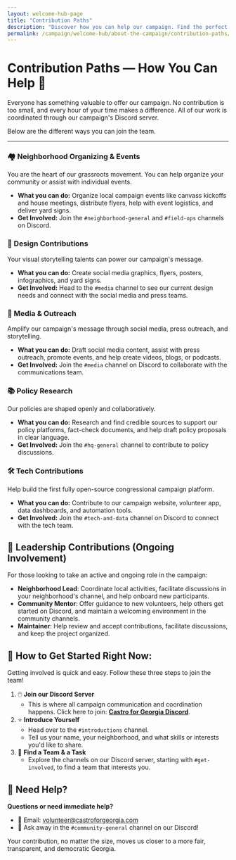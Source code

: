 ```yaml
---
layout: welcome-hub-page
title: "Contribution Paths"
description: "Discover how you can help our campaign. Find the perfect way to contribute your skills and time by joining a team on our Discord server."
permalink: /campaign/welcome-hub/about-the-campaign/contribution-paths/
---
```


# Contribution Paths — How You Can Help 🌟

Everyone has something valuable to offer our campaign. No contribution is too small, and every hour of your time makes a difference. All of our work is coordinated through our campaign's Discord server.

Below are the different ways you can join the team.

---

### **🏘️ Neighborhood Organizing & Events**
You are the heart of our grassroots movement. You can help organize your community or assist with individual events.
* **What you can do:** Organize local campaign events like canvass kickoffs and house meetings, distribute flyers, help with event logistics, and deliver yard signs.
* **Get Involved:** Join the `#neighborhood-general` and `#field-ops` channels on Discord.

### **🎨 Design Contributions**
Your visual storytelling talents can power our campaign's message.
* **What you can do:** Create social media graphics, flyers, posters, infographics, and yard signs.
* **Get Involved:** Head to the `#media` channel to see our current design needs and connect with the social media and press teams.

### **📢 Media & Outreach**
Amplify our campaign's message through social media, press outreach, and storytelling.
* **What you can do:** Draft social media content, assist with press outreach, promote events, and help create videos, blogs, or podcasts.
* **Get Involved:** Join the `#media` channel on Discord to collaborate with the communications team.

### **📚 Policy Research**
Our policies are shaped openly and collaboratively.
* **What you can do:** Research and find credible sources to support our policy platforms, fact-check documents, and help draft policy proposals in clear language.
* **Get Involved:** Join the `#hq-general` channel to contribute to policy discussions.

### **🛠️ Tech Contributions**
Help build the first fully open-source congressional campaign platform.
* **What you can do:** Contribute to our campaign website, volunteer app, data dashboards, and automation tools.
* **Get Involved:** Join the `#tech-and-data` channel on Discord to connect with the tech team.

## 🌟 Leadership Contributions (Ongoing Involvement)

For those looking to take an active and ongoing role in the campaign:
* **Neighborhood Lead**: Coordinate local activities, facilitate discussions in your neighborhood's channel, and help onboard new participants.
* **Community Mentor**: Offer guidance to new volunteers, help others get started on Discord, and maintain a welcoming environment in the community channels.
* **Maintainer**: Help review and accept contributions, facilitate discussions, and keep the project organized.

## 🚀 How to Get Started Right Now:

Getting involved is quick and easy. Follow these three steps to join the team!

1.  🖱️ **Join our Discord Server**
    * This is where all campaign communication and coordination happens. Click here to join: [**Castro for Georgia Discord**](https://discord.gg/ep6dBqPjhG).
2.  ⭐ **Introduce Yourself**
    * Head over to the `#introductions` channel.
    * Tell us your name, your neighborhood, and what skills or interests you'd like to share.
3.  🙋 **Find a Team & a Task**
    * Explore the channels on our Discord server, starting with `#get-involved`, to find a team that interests you.

## 📖 Need Help?

**Questions or need immediate help?**
* 📧 Email: [volunteer@castroforgeorgia.com](mailto:volunteer@castroforgeorgia.com)
* 💬 Ask away in the `#community-general` channel on our Discord!

Your contribution, no matter the size, moves us closer to a more fair, transparent, and democratic Georgia.